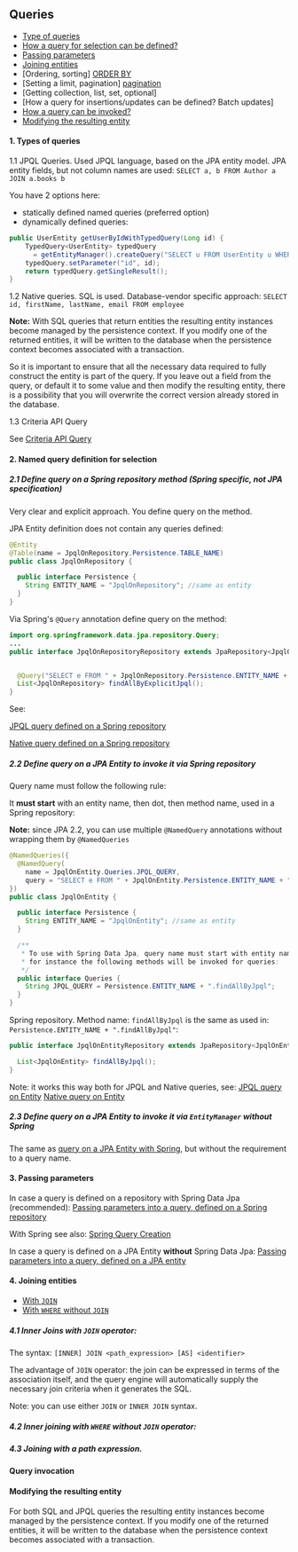 ## Queries

- [Type of queries](#1-types-of-queries)
- [How a query for selection can be defined?](#2-named-query-definition-for-selection)
- [Passing parameters](#3-passing-parameters) 
- [Joining entities](#4-joining-entities)
- [Ordering, sorting]
  [ORDER BY](https://thorben-janssen.com/spring-data-jpa-query-annotation/)
- [Setting a limit, pagination]
  [pagination](https://thorben-janssen.com/spring-data-jpa-query-annotation/)
- [Getting collection, list, set, optional]
- [How a query for insertions/updates can be defined? Batch updates]
- [How a query can be invoked?](#3-query-invocation)
- [Modifying the resulting entity](#modifying-the-resulting-entity)

#### 1. Types of queries

1.1 JPQL Queries. Used JPQL language, based on the JPA entity model. JPA entity fields, but not column names are used:
`SELECT a, b FROM Author a JOIN a.books b`

  You have 2 options here:
  - statically defined named queries (preferred option)
  - dynamically defined queries:
```java
public UserEntity getUserByIdWithTypedQuery(Long id) {
    TypedQuery<UserEntity> typedQuery
      = getEntityManager().createQuery("SELECT u FROM UserEntity u WHERE u.id=:id", UserEntity.class);
    typedQuery.setParameter("id", id);
    return typedQuery.getSingleResult();
}
```


1.2 Native queries. SQL is used. Database-vendor specific approach:
```SELECT id, firstName, lastName, email FROM employee```

**Note:** With SQL queries that return entities the resulting entity instances become managed by the persistence context.
If you modify one of the returned entities, 
it will be written to the database when the persistence context becomes associated with a transaction.

So it is important to ensure that all the necessary data required to fully construct the entity is part of the query. 
If you leave out a field from the query, or default it to some value and then modify the resulting entity, 
there is a possibility that you will overwrite the correct version already stored in the database.

1.3 Criteria API Query

See [Criteria API Query](#todo)

#### 2. Named query definition for selection

##### 2.1 Define query on a Spring repository method (Spring specific, not JPA specification)

Very clear and explicit approach. You define query on the method.

JPA Entity definition does not contain any queries defined:
```java
@Entity
@Table(name = JpqlOnRepository.Persistence.TABLE_NAME)
public class JpqlOnRepository {

  public interface Persistence {
    String ENTITY_NAME = "JpqlOnRepository"; //same as entity
  }
}
```
Via Spring's `@Query` annotation define query on the method: 
```java
import org.springframework.data.jpa.repository.Query;
...
public interface JpqlOnRepositoryRepository extends JpaRepository<JpqlOnRepository, Long> {


  @Query("SELECT e FROM " + JpqlOnRepository.Persistence.ENTITY_NAME + " e")
  List<JpqlOnRepository> findAllByExplicitJpql();
}
```

See: 

[JPQL query defined on a Spring repository](spring_jpa/jpql_on_repository/src/main/java/com/savdev/datasource/repositories/JpqlOnRepositoryRepository.java)

[Native query defined on a Spring repository](spring_jpa/native_on_repository/src/main/java/com/savdev/datasource/repositories/NativeOnRepositoryRepository.java)

##### 2.2 Define query on a JPA Entity to invoke it via Spring repository

Query name must follow the following rule:

It **must start** with an entity name, then dot, then method name, used in a Spring repository:

**Note:** since  JPA 2.2, you can use multiple `@NamedQuery` annotations without wrapping them by `@NamedQueries`

```java
@NamedQueries({
  @NamedQuery(
    name = JpqlOnEntity.Queries.JPQL_QUERY,
    query = "SELECT e FROM " + JpqlOnEntity.Persistence.ENTITY_NAME + " e")
})
public class JpqlOnEntity {

  public interface Persistence {
    String ENTITY_NAME = "JpqlOnEntity"; //same as entity
  }

  /**
   * To use with Spring Data Jpa, query name must start with entity name, then dot, then method name,
   * for instance the following methods will be invoked for queries:
   */
  public interface Queries {
    String JPQL_QUERY = Persistence.ENTITY_NAME + ".findAllByJpql";
  }
}
```
Spring repository. Method name: `findAllByJpql` is the same as used in: `Persistence.ENTITY_NAME + ".findAllByJpql"`:
```java
public interface JpqlOnEntityRepository extends JpaRepository<JpqlOnEntity, Long> {

  List<JpqlOnEntity> findAllByJpql();
}
```

Note: it works this way both for JPQL and Native queries, see:
[JPQL query on Entity](spring_jpa/jpql_on_entity/src/main/java/com/savdev/datasource/entities/JpqlOnEntity.java)
[Native query on Entity](spring_jpa/native_on_entity/src/main/java/com/savdev/datasource/entities/NativeOnEntity.java)

##### 2.3 Define query on a JPA Entity to invoke it via `EntityManager` without Spring

The same as [query on a JPA Entity with Spring](#23-define-query-on-a-jpa-entity-to-invoke-it-via-entitymanager-without-spring),
but without the requirement to a query name.

#### 3. Passing parameters

In case a query is defined on a repository with Spring Data Jpa (recommended):
[Passing parameters into a query, defined on a Spring repository](spring_jpa/parameters_query_on_repository)

With Spring see also:
[Spring Query Creation](https://docs.spring.io/spring-data/jpa/docs/current/reference/html/#jpa.query-methods.query-creation)

In case a query is defined on a JPA Entity **without** Spring Data Jpa:
[Passing parameters into a query, defined on a JPA entity](spring_jpa/parameters_query_on_entity)

#### 4. Joining entities

- [With `JOIN`](#41-joining-with-join-operator-preferred)
- [With `WHERE` without `JOIN`](#42-joining-with-where-without-join-operator)

##### 4.1 Inner Joins with `JOIN` operator:

The syntax: `[INNER] JOIN <path_expression> [AS] <identifier>`

The advantage of `JOIN` operator: 
the join can be expressed in terms of the association itself, 
and the query engine will automatically supply the necessary join criteria when it generates the SQL.


Note: you can use either `JOIN` or `INNER JOIN` syntax.

##### 4.2 Inner joining with `WHERE` without `JOIN` operator:

##### 4.3 Joining with a path expression.

#### Query invocation

#### Modifying the resulting entity

For both SQL and JPQL queries the resulting entity instances become managed by the persistence context.
If you modify one of the returned entities, 
it will be written to the database when the persistence context becomes associated with a transaction.